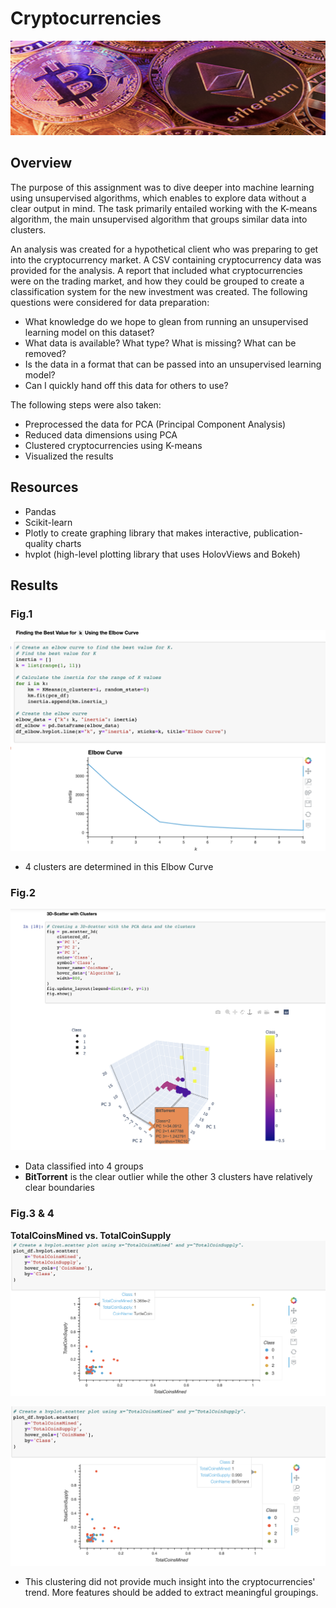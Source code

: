 # Cryptocurrencies
![mod18.PNG](PNGs/mod18.png)

## Overview

The purpose of this assignment was to dive deeper into machine learning using unsupervised algorithms, which enables to explore data without a clear output in mind. The task primarily entailed working with the K-means algorithm, the main unsupervised algorithm that groups similar data into clusters.

An analysis was created for a hypothetical client who was preparing to get into the cryptocurrency market. A CSV containing cryptocurrency data was provided for the analysis. A report that included what cryptocurrencies were on the trading market, and how they could be grouped to create a classification system for the new investment was created. The following questions were considered for data preparation:

- What knowledge do we hope to glean from running an unsupervised learning model on this dataset?
- What data is available? What type? What is missing? What can be removed?
- Is the data in a format that can be passed into an unsupervised learning model?
- Can I quickly hand off this data for others to use?

The following steps were also taken:

- Preprocessed the data for PCA (Principal Component Analysis)
- Reduced data dimensions using PCA
- Clustered cryptocurrencies using K-means
- Visualized the results



## Resources

- Pandas
- Scikit-learn 
- Plotly to create graphing library that makes interactive, publication-quality charts
- hvplot (high-level plotting library that uses HolovViews and Bokeh)


## Results

### Fig.1
![elbowcurve](PNGs/elbowcurve.png)

- 4 clusters are determined in this Elbow Curve


### Fig.2
![3D.PNG](PNGs/3D.png)

- Data classified into 4 groups
- **BitTorrent** is the clear outlier while the other 3 clusters have relatively clear boundaries


### Fig.3 & 4
**TotalCoinsMined vs. TotalCoinSupply**
![hvplot1.PNG](PNGs/hvplot1.png)


![hvplot2.PNG](PNGs/hvplot2.png)

- This clustering did not provide much insight into the cryptocurrencies' trend. More features should be added to extract meaningful groupings.
